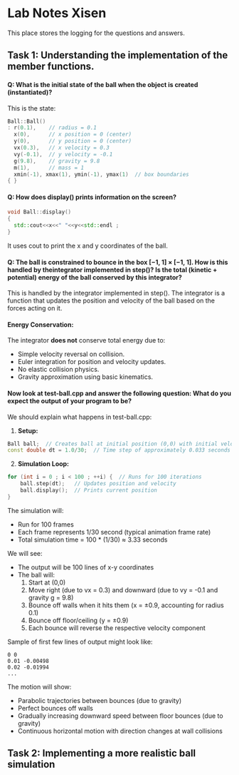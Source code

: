 # Lab Notes Xisen

This place stores the logging for the questions and answers.

## Task 1: Understanding the implementation of the member functions.

#### Q: What is the initial state of the ball when the object is created (instantiated)?

This is the state: 

```cpp
Ball::Ball()
: r(0.1),    // radius = 0.1
  x(0),      // x position = 0 (center)
  y(0),      // y position = 0 (center)
  vx(0.3),   // x velocity = 0.3
  vy(-0.1),  // y velocity = -0.1
  g(9.8),    // gravity = 9.8
  m(1),      // mass = 1
  xmin(-1), xmax(1), ymin(-1), ymax(1)  // box boundaries
{ }
```

#### Q: How does display() prints information on the screen?

```cpp
void Ball::display()
{
  std::cout<<x<<" "<<y<<std::endl ;
}
```

It uses cout to print the x and y coordinates of the ball.

#### Q: The ball is constrained to bounce in the box [−1, 1] × [−1, 1]. How is this handled by theintegrator implemented in step()? Is the total (kinetic + potential) energy of the ball conserved by this integrator?

This is handled by the integrator implemented in step(). The integrator is a function that updates the position and velocity of the ball based on the forces acting on it. 

#### Energy Conservation:
The integrator **does not** conserve total energy due to:
- Simple velocity reversal on collision.
- Euler integration for position and velocity updates.
- No elastic collision physics.
- Gravity approximation using basic kinematics.


#### Now look at test-ball.cpp and answer the following question: What do you expect the output of your program to be?

We should explain what happens in test-ball.cpp:

1. **Setup:**
```cpp
Ball ball;  // Creates ball at initial position (0,0) with initial velocity (0.3, -0.1)
const double dt = 1.0/30;  // Time step of approximately 0.033 seconds
```

2. **Simulation Loop:**
```cpp
for (int i = 0 ; i < 100 ; ++i) {  // Runs for 100 iterations
    ball.step(dt);   // Updates position and velocity
    ball.display();  // Prints current position
}
```

The simulation will:
- Run for 100 frames
- Each frame represents 1/30 second (typical animation frame rate)
- Total simulation time = 100 * (1/30) ≈ 3.33 seconds

We will see: 
- The output will be 100 lines of x-y coordinates
- The ball will:
  1. Start at (0,0)
  2. Move right (due to vx = 0.3) and downward (due to vy = -0.1 and gravity g = 9.8)
  3. Bounce off walls when it hits them (x = ±0.9, accounting for radius 0.1)
  4. Bounce off floor/ceiling (y = ±0.9)
  5. Each bounce will reverse the respective velocity component

Sample of first few lines of output might look like:
```
0 0
0.01 -0.00498
0.02 -0.01994
...
```

The motion will show:
- Parabolic trajectories between bounces (due to gravity)
- Perfect bounces off walls
- Gradually increasing downward speed between floor bounces (due to gravity)
- Continuous horizontal motion with direction changes at wall collisions

## Task 2: Implementing a more realistic ball simulation

